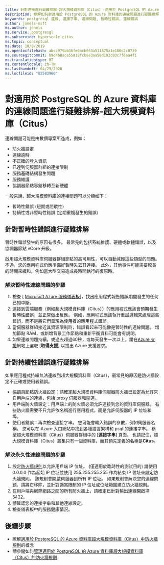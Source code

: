 ```yaml
---
title: 針對連接進行疑難排解-超大規模資料庫（Citus）-適用於 PostgreSQL 的 Azure 資料庫
description: 瞭解如何對適用於 PostgreSQL 的 Azure 資料庫的連線問題進行疑難排解-超大規模資料庫（Citus）
keywords: postgresql 連線, 連接字串, 連線問題, 暫時性錯誤, 連線錯誤
author: jonels-msft
ms.author: jonels
ms.service: postgresql
ms.subservice: hyperscale-citus
ms.topic: conceptual
ms.date: 10/8/2019
ms.openlocfilehash: abcc979bb36fe0acb663a511875a1e186c2c0739
ms.sourcegitcommit: b9d4b8ace55818fcb8e3aa58d193c03c7f6aa4f1
ms.translationtype: MT
ms.contentlocale: zh-TW
ms.lasthandoff: 04/29/2020
ms.locfileid: "82583960"
---
```

# <a name="troubleshoot-connection-issues-to-azure-database-for-postgresql---hyperscale-citus"></a>對適用於 PostgreSQL 的 Azure 資料庫的連線問題進行疑難排解-超大規模資料庫（Citus）

連線問題可能是由數個專案所造成，例如：

* 防火牆設定
* 連線逾時
* 不正確的登入資訊
* 已達到伺服器群組的連接限制
* 服務基礎結構發生問題
* 服務維護
* 協調器節點容錯移轉至新硬體

一般來說，超大規模資料庫的連接問題可以分類如下：

* 暫時性錯誤 (短期或間歇性)
* 持續性或非暫時性錯誤 (定期重複發生的錯誤)

## <a name="troubleshoot-transient-errors"></a>針對暫時性錯誤進行疑難排解

暫時性錯誤發生的原因有很多。 最常見的包括系統維護、硬體或軟體錯誤，以及協調器節點 vCore 升級。

啟用超大規模資料庫伺服器群組節點的高可用性，可以自動減輕這些類型的問題。 不過，您的應用程式仍應準備好暫時失去其連接。 此外，其他事件可能需要較長的時間來緩和，例如當大型交易造成長時間執行的復原時。

### <a name="steps-to-resolve-transient-connectivity-issues"></a>解決暫時性連線問題的步驟

1. 檢查 [ [Microsoft Azure 服務儀表板](https://azure.microsoft.com/status)]，找出應用程式報告錯誤期間發生的任何已知中斷。
2. 連接到雲端服務（例如超大規模資料庫（Citus））的應用程式應該會預期發生暫時性錯誤，並正常做出反應。 例如，應用程式應該執行重試邏輯來處理這些錯誤，而不是將它們呈現為使用者的應用程式錯誤。
3. 當伺服器群組接近其資源限制時，錯誤看起來可能像是暫時性的連線問題。 增加節點 RAM，或新增背景工作節點和重新平衡資料可能會有説明。
4. 如果連線問題持續，或過去超過60秒，或每天發生一次以上，請在[Azure 支援](https://azure.microsoft.com/support/options)網站上選取 [**取得支援**] 以提出 Azure 支援要求。

## <a name="troubleshoot-persistent-errors"></a>針對持續性錯誤進行疑難排解

如果應用程式持續無法連線到超大規模資料庫（Citus），最常見的原因是防火牆設定不正確或使用者錯誤。

* 協調員節點防火牆設定：請確定超大規模資料庫伺服器防火牆已設定為允許來自用戶端的連線，包括 proxy 伺服器和閘道。
* 用戶端防火牆設定：用戶端上的防火牆必須允許連接到您的資料庫伺服器。 有些防火牆需要不只允許依名稱進行應用程式，而是允許伺服器的 IP 位址和埠。
* 使用者錯誤：再次檢查連接字串。 您可能會輸入錯誤的參數，例如伺服器名稱。 您可以在 Azure 入口網站中找到各種語言架構和 psql 的連接字串。 移至超大規模資料庫（Citus）伺服器群組中的 [**連接字串**] 頁面。 也請記住，超大規模資料庫（Citus）叢集只有一個資料庫，而其預先定義的名稱是**Citus**。

### <a name="steps-to-resolve-persistent-connectivity-issues"></a>解決永久性連線問題的步驟

1. 設定[防火牆規則](howto-hyperscale-manage-firewall-using-portal.md)以允許用戶端 IP 位址。 (僅適用於臨時性的測試目的) 請使用 0.0.0.0 作為起始 IP 位址並使用 255.255.255.255 作為結束 IP 位址來設定防火牆規則。 該規則會開啟伺服器到所有 IP 位址。 如果規則會解決您的連線問題，請將它移除，並針對適當限制的 IP 位址或位址範圍建立防火牆規則。
2. 在用戶端與網際網路之間的所有防火牆上，請確定已針對輸出連線開啟埠5432。
3. 請確認您的連接字串和其他連線設定。
4. 檢查儀表板中的服務健康情況。

## <a name="next-steps"></a>後續步驟

* 瞭解[適用於 PostgreSQL 的 Azure 資料庫超大規模資料庫（Citus）中防火牆規則](concepts-hyperscale-firewall-rules.md)的概念
* 請參閱如何[管理適用於 PostgreSQL 的 Azure 資料庫超大規模資料庫（Citus）的防火牆規則](howto-hyperscale-manage-firewall-using-portal.md)
